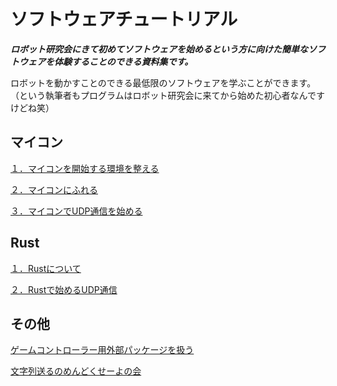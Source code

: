 # ソフトウェアチュートリアル

***ロボット研究会にきて初めてソフトウェアを始めるという方に向けた簡単なソフトウェアを体験することのできる資料集です。***

ロボットを動かすことのできる最低限のソフトウェアを学ぶことができます。（という執筆者もプログラムはロボット研究会に来てから始めた初心者なんですけどね笑）


## マイコン
[１．マイコンを開始する環境を整える](./micon_setup.md)

[２．マイコンにふれる](./micon_touch.md)

[３．マイコンでUDP通信を始める](./micon_udp.md)

## Rust
[１．Rustについて](./start_rust.md)

[２．Rustで始めるUDP通信](./rust_udp.md)

## その他

[ゲームコントローラー用外部パッケージを扱う](./game_con.md)

[文字列送るのめんどくせーよの会](./serde.md)